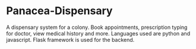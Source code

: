 # Panacea-Dispensary
A dispensary system for a colony. Book appointments, prescription typing for doctor, view medical history and more. Languages used are python and javascript. Flask framework is used for the backend.
